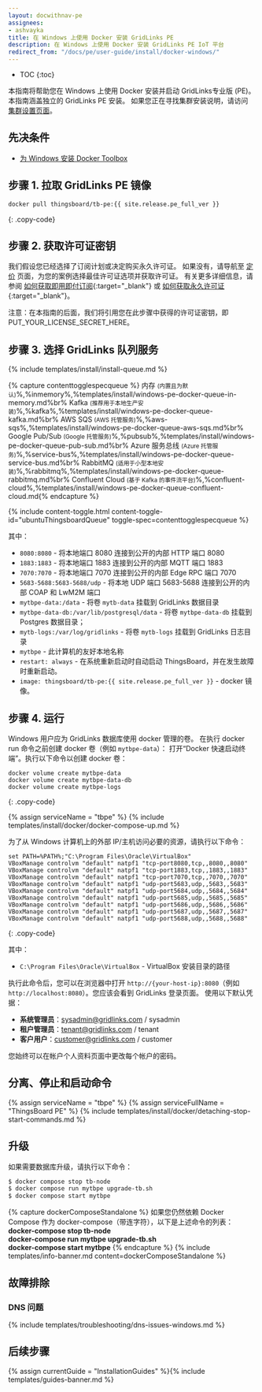```yaml
---
layout: docwithnav-pe
assignees:
- ashvayka
title: 在 Windows 上使用 Docker 安装 GridLinks PE
description: 在 Windows 上使用 Docker 安装 GridLinks PE IoT 平台
redirect_from: "/docs/pe/user-guide/install/docker-windows/"
---
```


* TOC
{:toc}


本指南将帮助您在 Windows 上使用 Docker 安装并启动  GridLinks专业版 (PE)。
本指南涵盖独立的 GridLinks PE 安装。
如果您正在寻找集群安装说明，请访问 [集群设置页面](/docs/user-guide/install/pe/cluster-setup/)。

## 先决条件

- [为 Windows 安装 Docker Toolbox](https://docs.docker.com/toolbox/toolbox_install_windows/)


## 步骤 1. 拉取 GridLinks PE 镜像

```bash
docker pull thingsboard/tb-pe:{{ site.release.pe_full_ver }}
```
{: .copy-code}

## 步骤 2. 获取许可证密钥

我们假设您已经选择了订阅计划或决定购买永久许可证。
如果没有，请导航至 [定价](/pricing/) 页面，为您的案例选择最佳许可证选项并获取许可证。
有关更多详细信息，请参阅 [如何获取即用即付订阅](https://www.youtube.com/watch?v=dK-QDFGxWek){:target="_blank"} 或 [如何获取永久许可证](https://www.youtube.com/watch?v=GPe0lHolWek){:target="_blank"}。

注意：在本指南的后面，我们将引用您在此步骤中获得的许可证密钥，即 PUT_YOUR_LICENSE_SECRET_HERE。

## 步骤 3. 选择 GridLinks 队列服务

{% include templates/install/install-queue.md %}

{% capture contenttogglespecqueue %}
内存 <small>(内置且为默认)</small>%,%inmemory%,%templates/install/windows-pe-docker-queue-in-memory.md%br%
Kafka <small>(推荐用于本地生产安装)</small>%,%kafka%,%templates/install/windows-pe-docker-queue-kafka.md%br%
AWS SQS <small>(AWS 托管服务)</small>%,%aws-sqs%,%templates/install/windows-pe-docker-queue-aws-sqs.md%br%
Google Pub/Sub <small>(Google 托管服务)</small>%,%pubsub%,%templates/install/windows-pe-docker-queue-pub-sub.md%br%
Azure 服务总线 <small>(Azure 托管服务)</small>%,%service-bus%,%templates/install/windows-pe-docker-queue-service-bus.md%br%
RabbitMQ <small>(适用于小型本地安装)</small>%,%rabbitmq%,%templates/install/windows-pe-docker-queue-rabbitmq.md%br%
Confluent Cloud <small>(基于 Kafka 的事件流平台)</small>%,%confluent-cloud%,%templates/install/windows-pe-docker-queue-confluent-cloud.md{% endcapture %}

{% include content-toggle.html content-toggle-id="ubuntuThingsboardQueue" toggle-spec=contenttogglespecqueue %} 

其中：

- `8080:8080` - 将本地端口 8080 连接到公开的内部 HTTP 端口 8080
- `1883:1883` - 将本地端口 1883 连接到公开的内部 MQTT 端口 1883
- `7070:7070` - 将本地端口 7070 连接到公开的内部 Edge RPC 端口 7070
- `5683-5688:5683-5688/udp` - 将本地 UDP 端口 5683-5688 连接到公开的内部 COAP 和 LwM2M 端口
- `mytbpe-data:/data` - 将卷 `mytb-data` 挂载到 GridLinks 数据目录
- `mytbpe-data-db:/var/lib/postgresql/data` - 将卷 `mytbpe-data-db` 挂载到 Postgres 数据目录；
- `mytb-logs:/var/log/gridlinks` - 将卷 `mytb-logs` 挂载到 GridLinks 日志目录
- `mytbpe` - 此计算机的友好本地名称
- `restart: always` - 在系统重新启动时自动启动 ThingsBoard，并在发生故障时重新启动。
- `image: thingsboard/tb-pe:{{ site.release.pe_full_ver }}` - docker 镜像。

## 步骤 4. 运行

Windows 用户应为 GridLinks 数据库使用 docker 管理的卷。
在执行 docker run 命令之前创建 docker 卷（例如 `mytbpe-data`）：
打开“Docker 快速启动终端”。执行以下命令以创建 docker 卷：

``` 
docker volume create mytbpe-data
docker volume create mytbpe-data-db
docker volume create mytbpe-logs
```
{: .copy-code}


{% assign serviceName = "tbpe" %}
{% include templates/install/docker/docker-compose-up.md %}

为了从 Windows 计算机上的外部 IP/主机访问必要的资源，请执行以下命令：

``` 
set PATH=%PATH%;"C:\Program Files\Oracle\VirtualBox"
VBoxManage controlvm "default" natpf1 "tcp-port8080,tcp,,8080,,8080"  
VBoxManage controlvm "default" natpf1 "tcp-port1883,tcp,,1883,,1883"
VBoxManage controlvm "default" natpf1 "tcp-port7070,tcp,,7070,,7070"
VBoxManage controlvm "default" natpf1 "udp-port5683,udp,,5683,,5683"
VBoxManage controlvm "default" natpf1 "udp-port5684,udp,,5684,,5684"
VBoxManage controlvm "default" natpf1 "udp-port5685,udp,,5685,,5685"
VBoxManage controlvm "default" natpf1 "udp-port5686,udp,,5686,,5686"
VBoxManage controlvm "default" natpf1 "udp-port5687,udp,,5687,,5687"
VBoxManage controlvm "default" natpf1 "udp-port5688,udp,,5688,,5688"
```
{: .copy-code}

其中：

- `C:\Program Files\Oracle\VirtualBox` - VirtualBox 安装目录的路径


执行此命令后，您可以在浏览器中打开 `http://{your-host-ip}:8080`（例如 `http://localhost:8080`）。您应该会看到 GridLinks 登录页面。
使用以下默认凭据：

- **系统管理员**：sysadmin@gridlinks.com / sysadmin
- **租户管理员**：tenant@gridlinks.com / tenant
- **客户用户**：customer@gridlinks.com / customer

您始终可以在帐户个人资料页面中更改每个帐户的密码。

## 分离、停止和启动命令

{% assign serviceName = "tbpe" %}
{% assign serviceFullName = "ThingsBoard PE" %}
{% include templates/install/docker/detaching-stop-start-commands.md %}

## 升级

如果需要数据库升级，请执行以下命令：

```bash
$ docker compose stop tb-node
$ docker compose run mytbpe upgrade-tb.sh
$ docker compose start mytbpe
```

{% capture dockerComposeStandalone %}
如果您仍然依赖 Docker Compose 作为 docker-compose（带连字符），以下是上述命令的列表：
<br>**docker-compose stop tb-node**
<br>**docker-compose run mytbpe upgrade-tb.sh**
<br>**docker-compose start mytbpe**
{% endcapture %}
{% include templates/info-banner.md content=dockerComposeStandalone %}

## 故障排除

### DNS 问题

{% include templates/troubleshooting/dns-issues-windows.md %}

## 后续步骤

{% assign currentGuide = "InstallationGuides" %}{% include templates/guides-banner.md %}